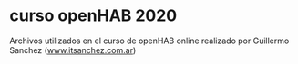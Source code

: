 # curso openHAB 2020
Archivos utilizados en el curso de openHAB online realizado por Guillermo Sanchez (www.itsanchez.com.ar)
